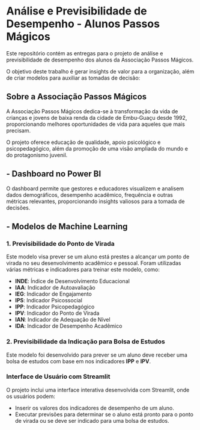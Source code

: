 # Análise e Previsibilidade de Desempenho - Alunos Passos Mágicos
Este repositório contém as entregas para o projeto de análise e previsibilidade de desempenho dos alunos da Associação Passos Mágicos. 

O objetivo deste trabalho é gerar insights de valor para a organização, além de criar modelos para auxiliar as tomadas de decisão:

## Sobre a Associação Passos Mágicos
A Associação Passos Mágicos dedica-se à transformação da vida de crianças e jovens de baixa renda da cidade de Embu-Guaçu desde 1992, proporcionando melhores oportunidades de vida para aqueles que mais precisam.

O projeto oferece educação de qualidade, apoio psicológico e psicopedagógico, além da promoção de uma visão ampliada do mundo e do protagonismo juvenil.
## - Dashboard no Power BI
O dashboard permite que gestores e educadores visualizem e analisem dados demográficos, desempenho acadêmico, frequência e outras métricas relevantes, proporcionando insights valiosos para a tomada de decisões.

## - Modelos de Machine Learning
### 1. Previsibilidade do Ponto de Virada
Este modelo visa prever se um aluno está prestes a alcançar um ponto de virada no seu desenvolvimento acadêmico e pessoal. Foram utilizadas várias métricas e indicadores para treinar este modelo, como:

- **INDE**: Índice de Desenvolvimento Educacional
- **IAA**: Indicador de Autoavaliação
- **IEG**: Indicador de Engajamento
- **IPS**: Indicador Psicossocial
- **IPP**: Indicador Psicopedagógico
- **IPV**: Indicador do Ponto de Virada
- **IAN**: Indicador de Adequação de Nível
- **IDA**: Indicador de Desempenho Acadêmico

### 2. Previsibilidade da Indicação para Bolsa de Estudos
Este modelo foi desenvolvido para prever se um aluno deve receber uma bolsa de estudos com base em nos indicadores **IPP** e **IPV**. 

### Interface de Usuário com Streamlit
O projeto inclui uma interface interativa desenvolvida com Streamlit, onde os usuários podem:

- Inserir os valores dos indicadores de desempenho de um aluno.
- Executar previsões para determinar se o aluno está pronto para o ponto de virada ou se deve ser indicado para uma bolsa de estudos.
